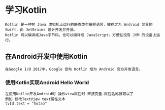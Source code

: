 # 学习Kotlin
    Kotlin 是一种在 Java 虚拟机上运行的静态类型编程语言，被称之为 Android 世界的Swift，由 JetBrains 设计开发并开源。
    Kotlin 可以编译成Java字节码，也可以编译成 JavaScript，方便在没有 JVM 的设备上运行。
    
## 在Android开发中使用Kotlin
    在Google I/O 2017中，Google 宣布 Kotlin 成为 Android 官方开发语言。
### 使用Kotlin实现Android Hello World
    在使用Kotlin开发Android时 操作view属性时 直接变量.属性名称就可以了
    例如 修改TextView text属性文本 
    tvId.text = "hutao"    
    